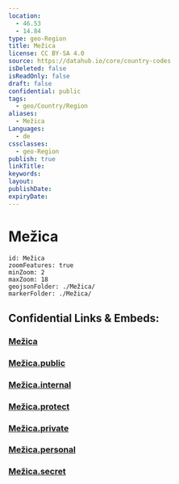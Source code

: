```yaml
---
location:
  - 46.53
  - 14.84
type: geo-Region
title: Mežica
license: CC BY-SA 4.0
source: https://datahub.io/core/country-codes
isDeleted: false
isReadOnly: false
draft: false
confidential: public
tags:
  - geo/Country/Region
aliases:
  - Mežica
Languages:
  - de
cssclasses:
  - geo-Region
publish: true
linkTitle:
keywords:
layout:
publishDate:
expiryDate:
---
```


# Mežica

```leaflet
id: Mežica
zoomFeatures: true 
minZoom: 2 
maxZoom: 18
geojsonFolder: ./Mežica/
markerFolder: ./Mežica/
```


## Confidential Links & Embeds: 

### [Mežica](/_Standards/Earth/Continent/Europe/Europe~Central/Slovenia/Regions~Slovenia/Koroška/counties~Koroška/Mežica.md) 

### [Mežica.public](/_public/Earth/Continent/Europe/Europe~Central/Slovenia/Regions~Slovenia/Koroška/counties~Koroška/Mežica.public.md) 

### [Mežica.internal](/_internal/Earth/Continent/Europe/Europe~Central/Slovenia/Regions~Slovenia/Koroška/counties~Koroška/Mežica.internal.md) 

### [Mežica.protect](/_protect/Earth/Continent/Europe/Europe~Central/Slovenia/Regions~Slovenia/Koroška/counties~Koroška/Mežica.protect.md) 

### [Mežica.private](/_private/Earth/Continent/Europe/Europe~Central/Slovenia/Regions~Slovenia/Koroška/counties~Koroška/Mežica.private.md) 

### [Mežica.personal](/_personal/Earth/Continent/Europe/Europe~Central/Slovenia/Regions~Slovenia/Koroška/counties~Koroška/Mežica.personal.md) 

### [Mežica.secret](/_secret/Earth/Continent/Europe/Europe~Central/Slovenia/Regions~Slovenia/Koroška/counties~Koroška/Mežica.secret.md)

